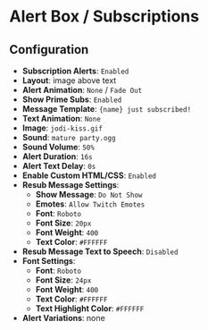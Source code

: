 # Alert Box / Subscriptions

## Configuration

- **Subscription Alerts**: `Enabled`
- **Layout**: image above text
- **Alert Animation**: `None` / `Fade Out`
- **Show Prime Subs**: `Enabled`
- **Message Template**: `{name} just subscribed!`
- **Text Animation**: `None`
- **Image**: `jodi-kiss.gif`
- **Sound**: `mature party.ogg`
- **Sound Volume**: `50%`
- **Alert Duration**: `16s`
- **Alert Text Delay**: `0s`
- **Enable Custom HTML/CSS**: `Enabled`
- **Resub Message Settings**:
  - **Show Message**: `Do Not Show`
  - **Emotes**: `Allow Twitch Emotes`
  - **Font**: `Roboto`
  - **Font Size**: `20px`
  - **Font Weight**: `400`
  - **Text Color**: `#FFFFFF`
- **Resub Message Text to Speech**: `Disabled`
- **Font Settings**:
  - **Font**: `Roboto`
  - **Font Size**: `24px`
  - **Font Weight**: `400`
  - **Text Color**: `#FFFFFF`
  - **Text Highlight Color**: `#FFFFFF`
- **Alert Variations**: none
